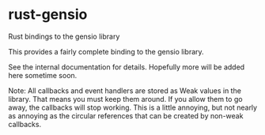 # rust-gensio
Rust bindings to the gensio library

This provides a fairly complete binding to the gensio library.

See the internal documentation for details.  Hopefully more will be
added here sometime soon.

Note: All callbacks and event handlers are stored as Weak values in
the library.  That means you must keep them around.  If you allow them
to go away, the callbacks will stop working.  This is a little
annoying, but not nearly as annoying as the circular references that
can be created by non-weak callbacks.
